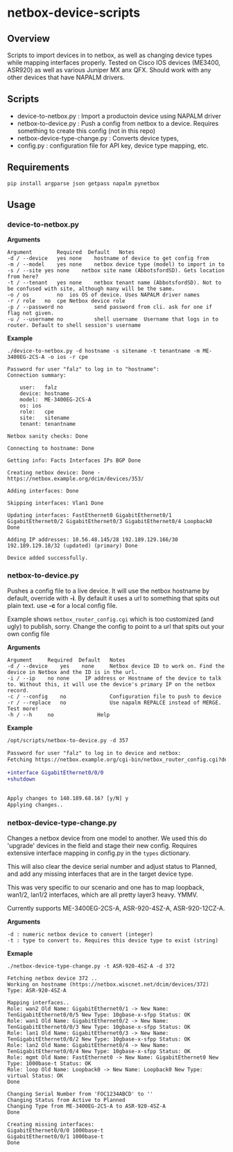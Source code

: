 # netbox-device-scripts
## Overview
Scripts to import devices in to netbox, as well as changing device types while mapping interfaces properly. Tested on Cisco IOS devices (ME3400, ASR920) as well as various Juniper MX anx QFX. Should work with any other devices that have NAPALM drivers.

## Scripts
* device-to-netbox.py : Import a productoin device using NAPALM driver
* netbox-to-device.py : Push a config from netbox to a device. Requires something to create this config (not in this repo)
* netbox-device-type-change.py : Converts device types, 
* config.py : configuration file for API key, device type mapping, etc.

## Requirements
```
pip install argparse json getpass napalm pynetbox
```

## Usage
### device-to-netbox.py
**Arguments**
```
Argument        Required  Default   Notes
-d / --device	yes	none	hostname of device to get config from
-m / --model	yes	none	netbox device type (model) to import in to
-s / --site	yes	none	netbox site name (AbbotsfordSD). Gets location from here?
-t / --tenant	yes	none	netbox tenant name (AbbotsfordSD). Not to be confused with site, although many will be the same.
-o / os	        no	ios	OS of device. Uses NAPALM driver names
-r / role 	no	cpe	Netbox device role
-p / --password	no	        send password from cli. ask for one if flag not given.
-u / --username	no	        shell username	Username that logs in to router. Default to shell session's username
```

**Example**
```
./device-to-netbox.py -d hostname -s sitename -t tenantname -m ME-3400EG-2CS-A -o ios -r cpe
 
Password for user "falz" to log in to "hostname":
Connection summary:
 
    user:   falz
    device: hostname
    model:  ME-3400EG-2CS-A
    os: ios
    role:   cpe
    site:   sitename
    tenant: tenantname
 
Netbox sanity checks: Done
 
Connecting to hostname: Done
 
Getting info: Facts Interfaces IPs BGP Done
 
Creating netbox device: Done - https://netbox.example.org/dcim/devices/353/
 
Adding interfaces: Done
 
Skipping interfaces: Vlan1 Done
 
Updating interfaces: FastEthernet0 GigabitEthernet0/1 GigabitEthernet0/2 GigabitEthernet0/3 GigabitEthernet0/4 Loopback0 Done
 
Adding IP addresses: 10.56.48.145/28 192.189.129.166/30 192.189.129.18/32 (updated) (primary) Done
 
Device added successfully.

```

### netbox-to-device.py
Pushes a config file to a live device. It will use the netbox hostname by default, override with **-i**. By default it uses a url to something that spits out plain text. use **-c** for a local config file.

Example shows `netbox_router_config.cgi` which is too customized (and ugly) to publish, sorry. Change the config to point to a url that spits out your own config file

**Arguments**
```
Argument     Required  Default   Notes
-d / --device	 yes	none	 Netbox device ID to work on. Find the device in Netbox and the ID is in the url.
-i / --ip	 no	none	 IP address or Hostname of the device to talk to. Without this, it will use the device's primary IP on the netbox record.
-c / --config    no              Configuration file to push to device
-r / --replace   no              Use napalm REPALCE instead of MERGE. Test more!
-h / --h	 no   	         Help
```

**Example**
```diff
/opt/scripts/netbox-to-device.py -d 357
 
Password for user "falz" to log in to device and netbox:
Fetching https://netbox.example.org/cgi-bin/netbox_router_config.cgi?device=357
 
+interface GigabitEthernet0/0/0
+shutdown
 
 
Apply changes to 140.189.68.16? [y/N] y
Applying changes..
```

### netbox-device-type-change.py
Changes a netbox device from one model to another. We used this do 'upgrade' devices in the field and stage their new config. Requires extensive interface mapping in config.py in the `types` dictionary. 

This will also clear the device serial number and adjust status to Planned, and add any missing interfaces that are in the target device type.

This was very specific to our scenario and one has to map loopback, wan1/2, lan1/2 interfaces, which are all pretty layer3 heavy. YMMV.

Currently supports ME-3400EG-2CS-A, ASR-920-4SZ-A, ASR-920-12CZ-A. 

**Arguments**
```
-d : numeric netbox device to convert (integer)
-t : type to convert to. Requires this device type to exist (string)
```

**Exmaple**
```
./netbox-device-type-change.py -t ASR-920-4SZ-A -d 372
 
Fetching netbox device 372 ..
Working on hostname (https://netbox.wiscnet.net/dcim/devices/372) Type: ASR-920-4SZ-A
 
Mapping interfaces..
Role: wan2 Old Name: GigabitEthernet0/1 -> New Name: TenGigabitEthernet0/0/5 New Type: 10gbase-x-sfpp Status: OK
Role: wan1 Old Name: GigabitEthernet0/2 -> New Name: TenGigabitEthernet0/0/3 New Type: 10gbase-x-sfpp Status: OK
Role: lan1 Old Name: GigabitEthernet0/3 -> New Name: TenGigabitEthernet0/0/2 New Type: 10gbase-x-sfpp Status: OK
Role: lan2 Old Name: GigabitEthernet0/4 -> New Name: TenGigabitEthernet0/0/4 New Type: 10gbase-x-sfpp Status: OK
Role: mgmt Old Name: FastEthernet0 -> New Name: GigabitEthernet0 New Type: 1000base-t Status: OK
Role: loop Old Name: Loopback0 -> New Name: Loopback0 New Type: virtual Status: OK
Done
 
Changing Serial Number from 'FOC1234ABCD' to ''
Changing Status from Active to Planned
Changing Type from ME-3400EG-2CS-A to ASR-920-4SZ-A
Done
 
Creating missing interfaces:
GigabitEthernet0/0/0 1000base-t
GigabitEthernet0/0/1 1000base-t
Done
```
